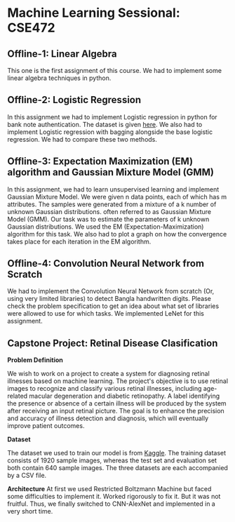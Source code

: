 # Machine Learning Sessional: CSE472

## Offline-1: Linear Algebra
This one is the first assignment of this course. We had to implement some linear algebra techniques in python.

## Offline-2: Logistic Regression
In this assignment we had to implement Logistic regression in python for bank note authentication.
The dataset is given <a href="https://archive.ics.uci.edu/dataset/267/banknote+authentication">here</a>.
We also had to implement Logistic regression with bagging alongside the base logistic regression. We had to compare
these two methods.

## Offline-3: Expectation Maximization (EM) algorithm and Gaussian Mixture Model (GMM)
In this assignment, we had to learn unsupervised learning and implement Gaussian Mixture Model.
We were given n data points, each of which has m attributes. The samples
were generated from a mixture of a k number of unknown Gaussian distributions.
often referred to as Gaussian Mixture Model (GMM). Our task was to estimate the parameters of
k unknown Gaussian distributions. We used the EM (Expectation-Maximization)
algorithm for this task. We also had to plot a graph on how the convergence takes place for
each iteration in the EM algorithm.

## Offline-4: Convolution Neural Network from Scratch
We had to implement the Convolution Neural Network from scratch (Or, using very limited libraries)
to detect Bangla handwritten digits. Please check the problem specification to get an idea about what set of libraries were allowed to
use for which tasks. We implemented LeNet for this assignment.

## Capstone Project: Retinal Disease Clasification

<b>Problem Definition</b>

We wish to work on a project to create a system for diagnosing retinal
illnesses based on machine learning. The project's objective is to use
retinal images to recognize and classify various retinal illnesses, including
age-related macular degeneration and diabetic retinopathy. A label
identifying the presence or absence of a certain illness will be produced by
the system after receiving an input retinal picture. The goal is to enhance
the precision and accuracy of illness detection and diagnosis, which will
eventually improve patient outcomes.

<b>Dataset</b>

The dataset we used to train our model is from <a href="https://www.kaggle.com/code/vexxingbanana/retinal-disease-classification/data">Kaggle</a>. The training dataset consists of 1920 sample images, whereas the test set and evaluation set both contain 640 sample images. The three datasets are each accompanied by a CSV file.

<b>Architecture</b>
At first we used Restricted Boltzmann Machine but faced some difficulties to implement it. Worked rigorously to fix it. But it was not fruitful.
Thus, we finally switched to CNN-AlexNet and implemented in a very short time.
